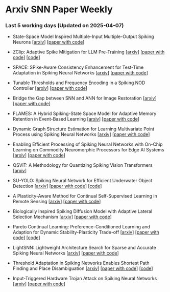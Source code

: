 # Arxiv SNN Paper Weekly


 ### **Last 5 working days (Updated on 2025-04-07)** 


- State-Space Model Inspired Multiple-Input Multiple-Output Spiking Neurons [[arxiv](https://arxiv.org/abs/2504.02591)] [[paper with code](https://paperswithcode.com/paper/state-space-model-inspired-multiple-input)]

- ZClip: Adaptive Spike Mitigation for LLM Pre-Training [[arxiv](https://arxiv.org/abs/2504.02507)] [[paper with code](https://paperswithcode.com/paper/zclip-adaptive-spike-mitigation-for-llm-pre)] [[code](https://github.com/bluorion-com/ZClip)]

- SPACE: SPike-Aware Consistency Enhancement for Test-Time Adaptation in Spiking Neural Networks [[arxiv](https://arxiv.org/abs/2504.02298)] [[paper with code](https://paperswithcode.com/paper/space-spike-aware-consistency-enhancement-for)]

- Tunable Thresholds and Frequency Encoding in a Spiking NOD Controller [[arxiv](https://arxiv.org/abs/2504.01878)] [[paper with code](https://paperswithcode.com/paper/tunable-thresholds-and-frequency-encoding-in)]

- Bridge the Gap between SNN and ANN for Image Restoration [[arxiv](https://arxiv.org/abs/2504.01755)] [[paper with code](https://paperswithcode.com/paper/bridge-the-gap-between-snn-and-ann-for-image)]

- FLAMES: A Hybrid Spiking-State Space Model for Adaptive Memory Retention in Event-Based Learning [[arxiv](https://arxiv.org/abs/2504.01257)] [[paper with code](https://paperswithcode.com/paper/flames-a-hybrid-spiking-state-space-model-for)]

- Dynamic Graph Structure Estimation for Learning Multivariate Point Process using Spiking Neural Networks [[arxiv](https://arxiv.org/abs/2504.01246)] [[paper with code](https://paperswithcode.com/paper/dynamic-graph-structure-estimation-for)]

- Enabling Efficient Processing of Spiking Neural Networks with On-Chip Learning on Commodity Neuromorphic Processors for Edge AI Systems [[arxiv](https://arxiv.org/abs/2504.00957)] [[paper with code](https://paperswithcode.com/paper/enabling-efficient-processing-of-spiking)]

- QSViT: A Methodology for Quantizing Spiking Vision Transformers [[arxiv](https://arxiv.org/abs/2504.00948)]

- SU-YOLO: Spiking Neural Network for Efficient Underwater Object Detection [[arxiv](https://arxiv.org/abs/2503.24389)] [[paper with code](https://paperswithcode.com/paper/su-yolo-spiking-neural-network-for-efficient)] [[code](https://github.com/lwxfight/snn-underwater)]

- A Plasticity-Aware Method for Continual Self-Supervised Learning in Remote Sensing [[arxiv](https://arxiv.org/abs/2503.24088)] [[paper with code](https://paperswithcode.com/paper/a-plasticity-aware-method-for-continual-self)]

- Biologically Inspired Spiking Diffusion Model with Adaptive Lateral Selection Mechanism [[arxiv](https://arxiv.org/abs/2503.23767)] [[paper with code](https://paperswithcode.com/paper/biologically-inspired-spiking-diffusion-model)]

- Pareto Continual Learning: Preference-Conditioned Learning and Adaption for Dynamic Stability-Plasticity Trade-off [[arxiv](https://arxiv.org/abs/2503.23390)] [[paper with code](https://paperswithcode.com/paper/pareto-continual-learning-preference)] [[code](https://github.com/laisong-22004009/paretocl)]

- LightSNN: Lightweight Architecture Search for Sparse and Accurate Spiking Neural Networks [[arxiv](https://arxiv.org/abs/2503.21846)] [[paper with code](https://paperswithcode.com/paper/lightsnn-lightweight-architecture-search-for)]

- Threshold Adaptation in Spiking Networks Enables Shortest Path Finding and Place Disambiguation [[arxiv](https://arxiv.org/abs/2503.21795)] [[paper with code](https://paperswithcode.com/paper/threshold-adaptation-in-spiking-networks)] [[code](https://github.com/dietriro/neuroseq)]

- Input-Triggered Hardware Trojan Attack on Spiking Neural Networks [[arxiv](https://arxiv.org/abs/2503.21793)] [[paper with code](https://paperswithcode.com/paper/input-triggered-hardware-trojan-attack-on)]


